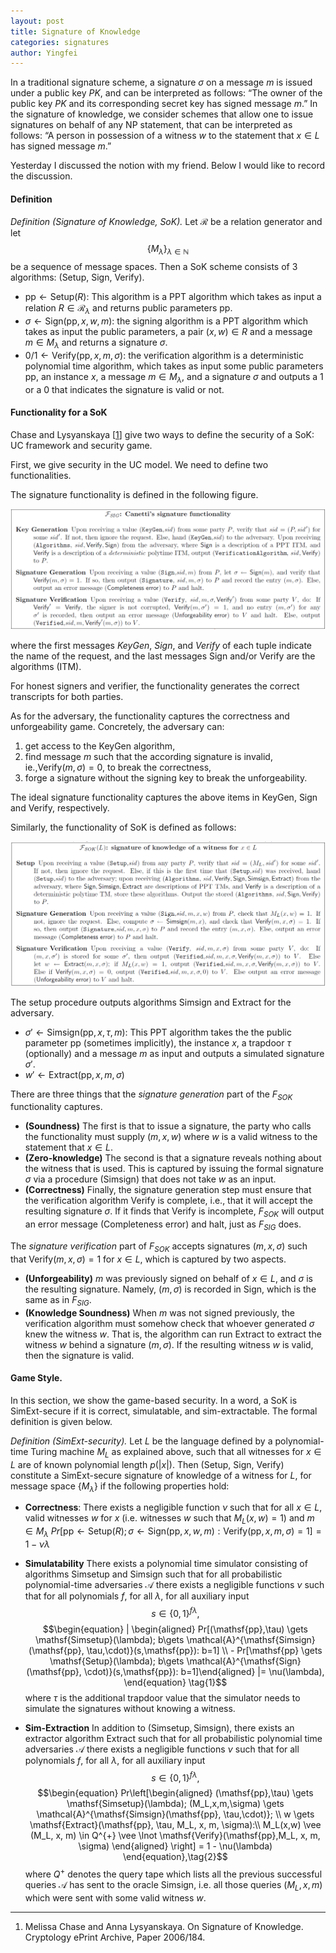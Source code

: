 ```yaml
---
layout: post
title: Signature of Knowledge
categories: signatures
author: Yingfei
---
```


In a traditional signature scheme, a signature $\sigma$ on a message $m$ is issued under a public key $PK$, and can be interpreted as follows: “The owner of the public key $PK$ and its corresponding secret key has signed message $m$.” In the signature of knowledge, we consider schemes that allow one to issue signatures on behalf of any NP statement, that can be interpreted as follows: “A person in possession of a witness $w$ to the statement that $x \in L$ has signed message $m$.” <!--more-->

Yesterday I discussed the notion with my friend. Below I would like to record the discussion. 

#### Definition

*Definition (Signature of Knowledge, SoK).*
Let $\mathcal{R}$ be a relation generator and let $$\{M_\lambda \}_{\lambda \in \mathbb{N}}$$ be a sequence of message spaces. Then a SoK scheme consists of 3 algorithms: ($\mathsf{Setup}$, $\mathsf{Sign}$, $\mathsf{Verify}$).
- $\mathsf{pp} \gets \mathsf{Setup} (R)$: This algorithm is a PPT algorithm which takes as input a relation $R \in \mathcal{R}_\lambda$ and returns public parameters $\mathsf{pp}$.
- $\sigma \gets \mathsf{Sign}(\mathsf{pp},x, w, m):$ the signing algorithm is a PPT algorithm which takes as input the public parameters, a pair $(x,w) \in R$ and a message $m \in M_\lambda$ and returns a signature $\sigma$.
- $0/1 \gets \mathsf{Verify}(\mathsf{pp}, x, m, \sigma)$: the verification algorithm is a deterministic polynomial time algorithm, which takes as input some public parameters $\mathsf{pp}$, an instance $x$, a message $m \in M_\lambda$, and a signature $\sigma$ and outputs a 1 or a 0 that indicates the signature is valid or not.

#### Functionality for a SoK
Chase and Lysyanskaya [<a href="#ref1">1</a>] give two ways to define the security of a SoK: UC framework and security game. 

First, we give security in the UC model. We need to define two functionalities.

The signature functionality is defined in the following figure. 

<p><img src="/functionality-sig.png" alt="functionality-sig"></p>
  
where the first messages $KeyGen$, $Sign$, and $Verify$ of each tuple indicate the name of the request,  and the last messages $\mathsf{Sign}$ and/or $\mathsf{Verify}$ are the algorithms (ITM). 

For honest signers and verifier, the functionality generates the correct transcripts for both parties. 

As for the adversary, the functionality captures the correctness and unforgeability game. Concretely, the adversary can: 
1. get access to the $\mathsf{KeyGen}$ algorithm,
2. find message $m$ such that the according signature is invalid, ie.,$\mathsf{Verify}(m, \sigma) = 0$, to break the correctness,
3. forge a signature without the signing key to break the unforgeability.

The ideal signature functionality captures the above items in $\mathsf{KeyGen}$, $\mathsf{Sign}$ and $\mathsf{Verify}$, respectively.

Similarly, the functionality of SoK is defined as follows:

<p><img src="/functionality-sim-sok.png" alt="functionality-sok"> </p>


The setup procedure outputs algorithms $\mathsf{Simsign}$ and $\mathsf{Extract}$ for the adversary.
- $\sigma' \gets \mathsf{Simsign}(\mathsf{pp}, x, \tau, m)$: This PPT algorithm takes the the public parameter $\mathsf{pp}$ (sometimes implicitly), the instance $x$, a trapdoor $\tau$ (optionally) and a message $m$ as input and outputs a simulated signature $\sigma'$.
- $w' \gets \mathsf{Extract} (\mathsf{pp}, x, m, \sigma)$ 

There are three things that the *signature generation* part of the $F_{SOK}$ functionality captures. 
- **(Soundness)** The first is that to issue a signature, the party who calls the functionality must supply $(m, x, w)$ where $w$ is a valid witness to the statement that $x \in L$. 
- **(Zero-knowledge)** The second is that a signature reveals nothing about the witness that is used. This is captured by issuing the formal signature $\sigma$ via a procedure ($\mathsf{Simsign}$) that does not take $w$ as an input.
- **(Correctness)** Finally, the signature generation step must ensure that the verification algorithm $\mathsf{Verify}$ is complete, i.e., that it will accept the resulting signature $\sigma$. If it finds that $\mathsf{Verify}$ is incomplete, $F_{SOK}$ will output an error message (Completeness error) and halt, just as $F_{SIG}$ does.

The *signature verification* part of $F_{SOK}$ accepts signatures $(m, x, \sigma)$ such that $\mathsf{Verify}(m, x, \sigma) = 1$ for $x \in L$, which is captured by two aspects. 
- **(Unforgeability)** $m$ was previously signed on behalf of $x \in L$, and $\sigma$ is the resulting signature. Namely, $(m, \sigma)$ is recorded in $\mathsf{Sign}$, which is the same as in $F_{SIG}$.
- **(Knowledge Soundness)** When $m$ was not signed previously, the verification algorithm must somehow check that whoever generated $\sigma$ knew the witness $w$. That is, the algorithm can run $\mathsf{Extract}$ to extract the witness $w$ behind a signature $(m,\sigma)$. If the resulting witness $w$ is valid, then the signature is valid.

#### Game Style.
In this section, we show the game-based security. In a word, a SoK is SimExt-secure if it is correct, simulatable, and sim-extractable. The formal definition is given below.

*Definition (SimExt-security).* Let $L$ be the language defined by a polynomial-time Turing machine $M_L$ as explained above, such that all witnesses for $x \in L$ are of known polynomial length $p(\vert x \vert)$. Then ($\mathsf{Setup}$, $\mathsf{Sign}$, $\mathsf{Verify}$) constitute a SimExt-secure signature of knowledge of a witness for $L$, for message space $\{ M_\lambda \}$ if the following properties hold:

- **Correctness**: There exists a negligible function $\nu$ such that for all $x \in L$, valid witnesses $w$ for $x$ (i.e. witnesses $w$ such that $M_L(x,w) =1$) and $m \in M_\lambda$ 
$\begin{equation} Pr[\mathsf{pp} \gets \mathsf{Setup}(R); \sigma \gets \mathsf{Sign}(\mathsf{pp},x, w, m):  \mathsf{Verify}(\mathsf{pp}, x, m, \sigma) = 1] = 1 - \nu{\lambda} \end{equation}$

- **Simulatability** There exists a polynomial time simulator consisting of algorithms $\mathsf{Simsetup}$ and $\mathsf{Simsign}$ such that for all probabilistic polynomial-time adversaries $\mathcal{A}$ there exists a negligible functions $\nu$ such that for all polynomials $f$, for all $\lambda$, for all auxiliary input $$s \in \{0,1\}^{f{\lambda}},$$
$$\begin{equation} | \begin{aligned} Pr[(\mathsf{pp},\tau) \gets \mathsf{Simsetup}(\lambda); b\gets \mathcal{A}^{\mathsf{Simsign}(\mathsf{pp}, \tau,\cdot)}(s,\mathsf{pp}): b=1] \\ - Pr[\mathsf{pp} \gets \mathsf{Setup}(\lambda); b\gets \mathcal{A}^{\mathsf{Sign}(\mathsf{pp}, \cdot)}(s,\mathsf{pp}): b=1]\end{aligned} |= \nu(\lambda), \end{equation} \tag{1}$$
where $\tau$ is the additional trapdoor value that the simulator needs to simulate the signatures without knowing a witness.

- **Sim-Extraction** In addition to $(\mathsf{Simsetup, Simsign})$, there exists an extractor algorithm $\mathsf{Extract}$ such that for all probabilistic polynomial time adversaries $\mathcal{A}$ there exists a negligible functions $\nu$ such that for all polynomials $f$,  for all $\lambda$, for all auxiliary input $$s \in \{0,1\}^{f{\lambda}},$$ 
$$\begin{equation} Pr\left[\begin{aligned} (\mathsf{pp},\tau) \gets \mathsf{Simsetup}(\lambda); (M_L,x,m,\sigma) \gets \mathcal{A}^{\mathsf{Simsign}(\mathsf{pp}, \tau,\cdot)}; \\
w \gets \mathsf{Extract}(\mathsf{pp}, \tau, M_L, x, m, \sigma):\\ M_L(x,w) \vee (M_L, x, m) \in Q^{+} \vee \lnot \mathsf{Verify}(\mathsf{pp},M_L, x, m, \sigma)
\end{aligned} \right] = 1 - \nu(\lambda) \end{equation},\tag{2}$$
where $Q^+$ denotes the query tape which lists all the previous successful queries $\mathcal{A}$ has sent to the oracle $\mathsf{Simsign}$, i.e. all those queries $(M_L, x, m)$ which were sent with some valid witness $w$.


---
1. <p name = "ref1"> Melissa Chase and Anna Lysyanskaya. On Signature of Knowledge. Cryptology ePrint Archive, Paper 2006/184.</p>
